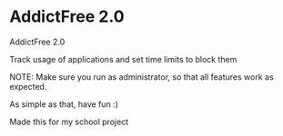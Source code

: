 # AddictFree 2.0
AddictFree 2.0

Track usage of applications and set time limits to block them

NOTE:
Make sure you run as administrator, so that all features work as expected.

As simple as that, have fun :)

Made this for my school project

